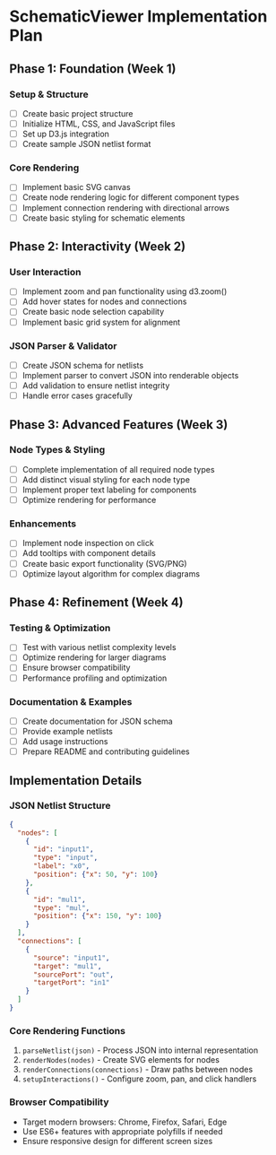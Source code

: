 # SchematicViewer Implementation Plan

## Phase 1: Foundation (Week 1)

### Setup & Structure
- [ ] Create basic project structure
- [ ] Initialize HTML, CSS, and JavaScript files
- [ ] Set up D3.js integration
- [ ] Create sample JSON netlist format

### Core Rendering
- [ ] Implement basic SVG canvas
- [ ] Create node rendering logic for different component types
- [ ] Implement connection rendering with directional arrows
- [ ] Create basic styling for schematic elements

## Phase 2: Interactivity (Week 2)

### User Interaction
- [ ] Implement zoom and pan functionality using d3.zoom()
- [ ] Add hover states for nodes and connections
- [ ] Create basic node selection capability
- [ ] Implement basic grid system for alignment

### JSON Parser & Validator
- [ ] Create JSON schema for netlists
- [ ] Implement parser to convert JSON into renderable objects
- [ ] Add validation to ensure netlist integrity
- [ ] Handle error cases gracefully

## Phase 3: Advanced Features (Week 3)

### Node Types & Styling
- [ ] Complete implementation of all required node types
- [ ] Add distinct visual styling for each node type
- [ ] Implement proper text labeling for components
- [ ] Optimize rendering for performance

### Enhancements
- [ ] Implement node inspection on click
- [ ] Add tooltips with component details
- [ ] Create basic export functionality (SVG/PNG)
- [ ] Optimize layout algorithm for complex diagrams

## Phase 4: Refinement (Week 4)

### Testing & Optimization
- [ ] Test with various netlist complexity levels
- [ ] Optimize rendering for larger diagrams
- [ ] Ensure browser compatibility
- [ ] Performance profiling and optimization

### Documentation & Examples
- [ ] Create documentation for JSON schema
- [ ] Provide example netlists
- [ ] Add usage instructions
- [ ] Prepare README and contributing guidelines

## Implementation Details

### JSON Netlist Structure
```json
{
  "nodes": [
    {
      "id": "input1",
      "type": "input",
      "label": "x0",
      "position": {"x": 50, "y": 100}
    },
    {
      "id": "mul1",
      "type": "mul",
      "position": {"x": 150, "y": 100}
    }
  ],
  "connections": [
    {
      "source": "input1",
      "target": "mul1",
      "sourcePort": "out",
      "targetPort": "in1"
    }
  ]
}
```

### Core Rendering Functions
1. `parseNetlist(json)` - Process JSON into internal representation
2. `renderNodes(nodes)` - Create SVG elements for nodes
3. `renderConnections(connections)` - Draw paths between nodes
4. `setupInteractions()` - Configure zoom, pan, and click handlers

### Browser Compatibility
- Target modern browsers: Chrome, Firefox, Safari, Edge
- Use ES6+ features with appropriate polyfills if needed
- Ensure responsive design for different screen sizes